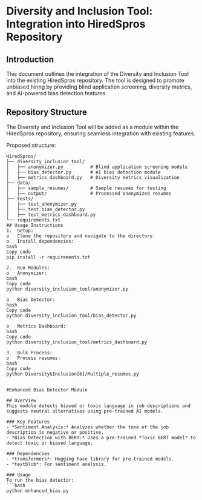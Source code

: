 
# Diversity and Inclusion Tool: Integration into HiredSpros Repository

## Introduction
This document outlines the integration of the Diversity and Inclusion Tool into the existing HiredSpros repository. The tool is designed to promote unbiased hiring by providing blind application screening, diversity metrics, and AI-powered bias detection features.

## Repository Structure
The Diversity and Inclusion Tool will be added as a module within the HiredSpros repository, ensuring seamless integration with existing features.

Proposed structure:
```plaintext
HiredSpros/
├── diversity_inclusion_tool/
│   ├── anonymizer.py          # Blind application screening module
│   ├── bias_detector.py       # AI bias detection module
│   ├── metrics_dashboard.py   # Diversity metrics visualization
├── data/
│   ├── sample_resumes/        # Sample resumes for testing
│   ├── output/                # Processed anonymized resumes
├── tests/
│   ├── test_anonymizer.py
│   ├── test_bias_detector.py
│   ├── test_metrics_dashboard.py
└── requirements.txt
## Usage Instructions
1.	Setup:
o	Clone the repository and navigate to the directory.
o	Install dependencies:
bash
Copy code
pip install -r requirements.txt

2.	Run Modules:
o	Anonymizer:
bash
Copy code
python diversity_inclusion_tool/anonymizer.py

o	Bias Detector:
bash
Copy code
python diversity_inclusion_tool/bias_detector.py

o	Metrics Dashboard:
bash
Copy code
python diversity_inclusion_tool/metrics_dashboard.py

3.	Bulk Process:
o	Process resumes:
bash
Copy code
python Diversity&Inclusion[6]/Multiple_resumes.py


#Enhanced Bias Detector Module

## Overview
This module detects biased or toxic language in job descriptions and suggests neutral alternatives using pre-trained AI models.

### Key Features
- *Sentiment Analysis:* Analyzes whether the tone of the job description is negative or positive.
- *Bias Detection with BERT:* Uses a pre-trained *Toxic BERT model* to detect toxic or biased language.

### Dependencies
- *transformers*: Hugging Face library for pre-trained models.
- *textblob*: For sentiment analysis.

### Usage
To run the bias detector:
```bash
python enhanced_bias.py